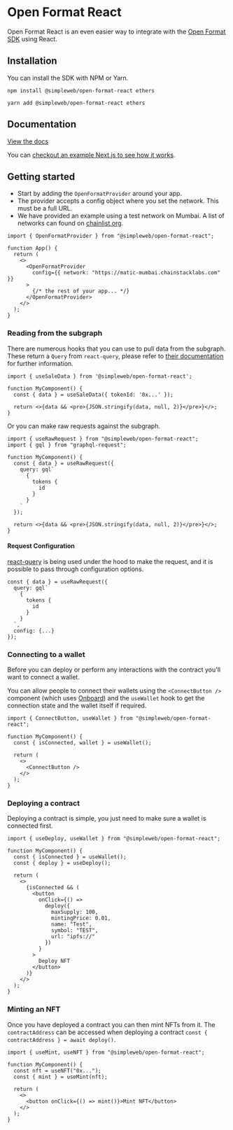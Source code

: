 # Open Format React

Open Format React is an even easier way to integrate with the [Open Format SDK](https://github.com/simpleweb/open-format/tree/main/sdks/open-format) using React.

## Installation

You can install the SDK with NPM or Yarn.

```shell
npm install @simpleweb/open-format-react ethers
```

```shell
yarn add @simpleweb/open-format-react ethers
```

## Documentation

[View the docs](https://docs.openformat.simpleweb.co.uk/sdk/react)

You can [checkout an example Next.js to see how it works](https://github.com/simpleweb/open-format/tree/main/examples/react-next).

## Getting started

- Start by adding the `OpenFormatProvider` around your app.
- The provider accepts a config object where you set the network. This must be a full URL.
- We have provided an example using a test network on Mumbai. A list of networks can found on [chainlist.org](https://chainlist.org/).

```tsx
import { OpenFormatProvider } from "@simpleweb/open-format-react";

function App() {
  return (
    <>
      <OpenFormatProvider
        config={{ network: "https://matic-mumbai.chainstacklabs.com" }}
      >
        {/* the rest of your app... */}
      </OpenFormatProvider>
    </>
  );
}

```

### Reading from the subgraph

There are numerous hooks that you can use to pull data from the subgraph. These return a `Query` from `react-query`, please refer to [their documentation](https://tanstack.com/query/v4/docs/guides/queries) for further information.

```tsx
import { useSaleData } from '@simpleweb/open-format-react';

function MyComponent() {
  const { data } = useSaleData({ tokenId: '0x...' });

  return <>{data && <pre>{JSON.stringify(data, null, 2)}</pre>}</>;
}
```

Or you can make raw requests against the subgraph.

```tsx
import { useRawRequest } from "@simpleweb/open-format-react";
import { gql } from "graphql-request";

function MyComponent() {
  const { data } = useRawRequest({
    query: gql`
      {
        tokens {
          id
        }
      }
    `
  });

  return <>{data && <pre>{JSON.stringify(data, null, 2)}</pre>}</>;
}
```

#### Request Configuration

[react-query](https://tanstack.com/query/v4/) is being used under the hood to make the request, and it is possible to pass through configuration options.

```tsx
const { data } = useRawRequest({
  query: gql`
    {
      tokens {
        id
      }
    }
  `,
  config: {...}
});
```

### Connecting to a wallet

Before you can deploy or perform any interactions with the contract you'll want to connect a wallet.

You can allow people to connect their wallets using the `<ConnectButton />` component (which uses [Onboard](https://www.blocknative.com/onboard)) and the `useWallet` hook to get the connection state and the wallet itself if required.

```tsx
import { ConnectButton, useWallet } from "@simpleweb/open-format-react";

function MyComponent() {
  const { isConnected, wallet } = useWallet();

  return (
    <>
      <ConnectButton />
    </>
  );
}
```

### Deploying a contract

Deploying a contract is simple, you just need to make sure a wallet is connected first.

```tsx
import { useDeploy, useWallet } from "@simpleweb/open-format-react";

function MyComponent() {
  const { isConnected } = useWallet();
  const { deploy } = useDeploy();

  return (
    <>
      {isConnected && (
        <button
          onClick={() =>
            deploy({
              maxSupply: 100,
              mintingPrice: 0.01,
              name: "Test",
              symbol: "TEST",
              url: "ipfs://"
            })
          }
        >
          Deploy NFT
        </button>
      )}
    </>
  );
}
```

### Minting an NFT

Once you have deployed a contract you can then mint NFTs from it. The `contractAddress` can be accessed when deploying a contract `const { contractAddress } = await deploy()`.

```tsx
import { useMint, useNFT } from "@simpleweb/open-format-react";

function MyComponent() {
  const nft = useNFT("0x...");
  const { mint } = useMint(nft);

  return (
    <>
      <button onClick={() => mint()}>Mint NFT</button>
    </>
  );
}
```
